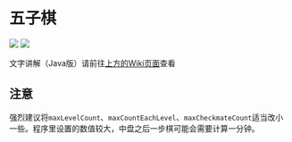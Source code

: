 # 五子棋

![](https://img.shields.io/github/go-mod/go-version/CuteReimu/gobang?filename=go%2Fgo.mod) ![](https://img.shields.io/badge/Java-1.8-informational)

文字讲解（Java版）请前往[上方的Wiki页面](../../wiki)查看

## 注意

强烈建议将`maxLevelCount`、`maxCountEachLevel`、`maxCheckmateCount`适当改小一些。程序里设置的数值较大，中盘之后一步棋可能会需要计算一分钟。
